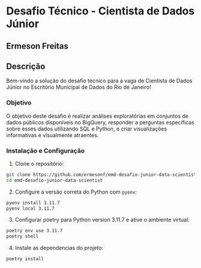 # Desafio Técnico - Cientista de Dados Júnior
## Ermeson Freitas

## Descrição

Bem-vindo a solução do desafio técnico para a vaga de Cientista de Dados Júnior no Escritório Municipal de Dados do Rio de Janeiro!

### Objetivo

O objetivo deste desafio é realizar análises exploratórias em conjuntos de dados públicos disponíveis no BigQuery, responder a perguntas específicas sobre esses dados utilizando SQL e Python, e criar visualizações informativas e visualmente atraentes.

### Instalação e Configuração

1. Clone o repositório:

```bash
git clone https://github.com/ermesonf/emd-desafio-junior-data-scientist.git
cd emd-desafio-junior-data-scientist
```

2. Configure a versão correta do Python com `pyenv`:

```bash
pyenv install 3.11.7
pyenv local 3.11.7
```

3. Configurar poetry para Python version 3.11.7 e ative o ambiente virtual:

```bash
poetry env use 3.11.7
poetry shell
```

4. Instale as dependencias do projeto:

```bash
poetry install
```